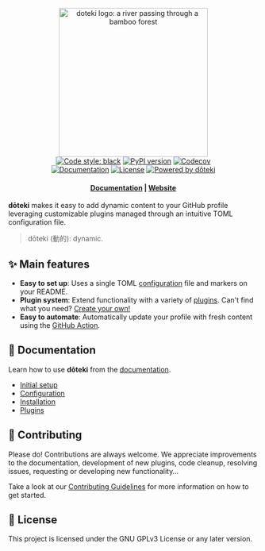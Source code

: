 <p align="center">
    <a href="https://doteki.org/">
        <img src="https://raw.githubusercontent.com/welpo/doteki/main/website/static/img/doteki-logo-text.png" width="300" alt="doteki logo: a river passing through a bamboo forest">
    </a>
    <br>
    <a href="https://github.com/psf/black">
        <img src="https://img.shields.io/badge/code_style-black-000000?style=flat-square&labelColor=202b2d&color=black" alt="Code style: black"></a>
    <a href="https://pypi.org/project/doteki/"><img src="https://img.shields.io/pypi/v/doteki?style=flat-square&labelColor=202b2d&color=5E936C" alt="PyPI version"></a>
    <a href="https://codecov.io/gh/welpo/doteki">
        <img src="https://img.shields.io/codecov/c/gh/welpo/doteki?style=flat-square&labelColor=202b2d&color=5E936C" alt="Codecov"></a>
    <br>
    <a href="https://doteki.org/docs">
        <img src="https://img.shields.io/website?url=https%3A%2F%2Fdoteki.org&style=flat-square&label=docs&labelColor=202b2d&color=5E936C" alt="Documentation"></a>
    <a href="https://github.com/welpo/doteki/blob/main/COPYING">
        <img src="https://img.shields.io/github/license/welpo/doteki?style=flat-square&labelColor=202b2d&color=5E936C" alt="License"></a>
    <a href="https://doteki.org">
        <img src="https://img.shields.io/badge/powered_by-d%C5%8Dteki-0?style=flat-square&labelColor=202b2d&color=5E936C" alt="Powered by dōteki"></a>
</p>

<h4 align="center">
  <a href="https://doteki.org/docs">Documentation</a> |
  <a href="https://doteki.org">Website</a>
</h4>

**dōteki** makes it easy to add dynamic content to your GitHub profile leveraging customizable plugins managed through an intuitive TOML configuration file.

> dōteki (動的): dynamic.

## ✨ Main features

- **Easy to set up**: Uses a single TOML [configuration](https://doteki.org/docs/configuration) file and markers on your README.
- **Plugin system**: Extend functionality with a variety of [plugins](https://doteki.org/docs/category/plugins). Can't find what you need? [Create your own!](https://doteki.org/docs/developer-guide/plugin-standard)
- **Easy to automate**: Automatically update your profile with fresh content using the [GitHub Action](https://github.com/welpo/doteki-action).

## 📝 Documentation

Learn how to use **dōteki** from the [documentation](https://doteki.org/docs).

- [Initial setup](https://doteki.org/docs#initial-setup)
- [Configuration](https://doteki.org/docs/configuration)
- [Installation](https://doteki.org/docs/installation)
- [Plugins](https://doteki.org/docs/category/plugins)

## 👥 Contributing

Please do! Contributions are always welcome. We appreciate improvements to the documentation, development of new plugins, code cleanup, resolving issues, requesting or developing new functionality…

Take a look at our [Contributing Guidelines](/CONTRIBUTING.md) for more information on how to get started.

## 📄 License

This project is licensed under the GNU GPLv3 License or any later version.
